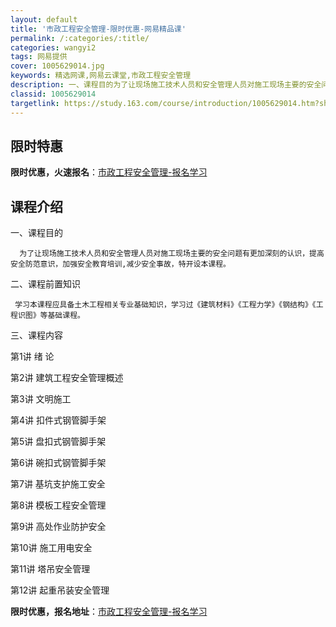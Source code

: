 ```yaml
---
layout: default
title: '市政工程安全管理-限时优惠-网易精品课'
permalink: /:categories/:title/
categories: wangyi2
tags: 网易提供
cover: 1005629014.jpg
keywords: 精选网课,网易云课堂,市政工程安全管理
description: 一、课程目的为了让现场施工技术人员和安全管理人员对施工现场主要的安全问题有更加深刻的认识，提高安全防范意识，加强安全教育
classid: 1005629014
targetlink: https://study.163.com/course/introduction/1005629014.htm?share=1&shareId=1025206652&utm_campaign=share&utm_medium=iphoneShare&utm_source=&utm_u=1025206652
---
```


## 限时特惠

**限时优惠，火速报名**：[市政工程安全管理-报名学习](https://study.163.com/course/introduction/1005629014.htm?share=1&shareId=1025206652&utm_campaign=share&utm_medium=iphoneShare&utm_source=&utm_u=1025206652)

## 课程介绍

一、课程目的

      为了让现场施工技术人员和安全管理人员对施工现场主要的安全问题有更加深刻的认识，提高安全防范意识，加强安全教育培训,减少安全事故，特开设本课程。

二、课程前置知识

     学习本课程应具备土木工程相关专业基础知识，学习过《建筑材料》《工程力学》《钢结构》《工程识图》等基础课程。

三、课程内容

第1讲 绪   论

第2讲 建筑工程安全管理概述

第3讲 文明施工

第4讲  扣件式钢管脚手架

第5讲  盘扣式钢管脚手架

第6讲  碗扣式钢管脚手架

第7讲  基坑支护施工安全

第8讲  模板工程安全管理

第9讲  高处作业防护安全

第10讲  施工用电安全

第11讲  塔吊安全管理

第12讲  起重吊装安全管理

**限时优惠，报名地址**：[市政工程安全管理-报名学习](https://study.163.com/course/introduction/1005629014.htm?share=1&shareId=1025206652&utm_campaign=share&utm_medium=iphoneShare&utm_source=&utm_u=1025206652)


